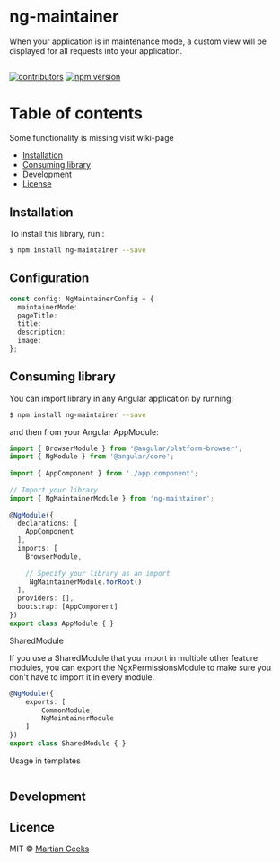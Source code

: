 # ng-maintainer

When your application is in maintenance mode, a custom view will be displayed for all requests into your application.

##
[![contributors](https://img.shields.io/github/contributors/TheMartianGeeks/ng-container.svg)](https://github.com/badges/shields/graphs/contributors)
[![npm version](https://badge.fury.io/js/ng-maintainer.svg)](https://badge.fury.io/js/ng-maintainer)

# Table of contents

Some functionality is missing visit wiki-page

- [Installation](#installation)
- [Consuming library](#consuming-library)
- [Development](#development)
- [License](#license)

## Installation

To install this library, run :

```bash
$ npm install ng-maintainer --save
```

## Configuration
```typescript
const config: NgMaintainerConfig = {
  maintainerMode: 
  pageTitle:
  title:
  description:
  image:
};
```

## Consuming library

You can import library in any Angular application by running:

```bash
$ npm install ng-maintainer --save
```

and then from your Angular AppModule:

``` typescript
import { BrowserModule } from '@angular/platform-browser';
import { NgModule } from '@angular/core';
 
import { AppComponent } from './app.component';
 
// Import your library
import { NgMaintainerModule } from 'ng-maintainer';
 
@NgModule({
  declarations: [
    AppComponent
  ],
  imports: [
    BrowserModule,
 
    // Specify your library as an import
     NgMaintainerModule.forRoot()
  ],
  providers: [],
  bootstrap: [AppComponent]
})
export class AppModule { }
```

SharedModule

If you use a SharedModule that you import in multiple other feature modules, you can export the NgxPermissionsModule to make sure you don't have to import it in every module.

``` typescript
@NgModule({
    exports: [
        CommonModule,
        NgMaintainerModule
    ]
})
export class SharedModule { }
```

Usage in templates

``` typescript
```

## Development

## Licence

MIT © [Martian Geeks](mailto:contact@gmail.com)
